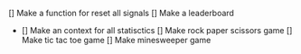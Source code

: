 [] Make a function for reset all signals
[] Make a leaderboard

-   [] Make an context for all statisctics
    [] Make rock paper scissors game
    [] Make tic tac toe game
    [] Make minesweeper game

